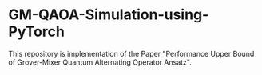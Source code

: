# GM-QAOA-Simulation-using-PyTorch
This repository is implementation of the Paper "Performance Upper Bound of Grover-Mixer Quantum Alternating Operator Ansatz".

